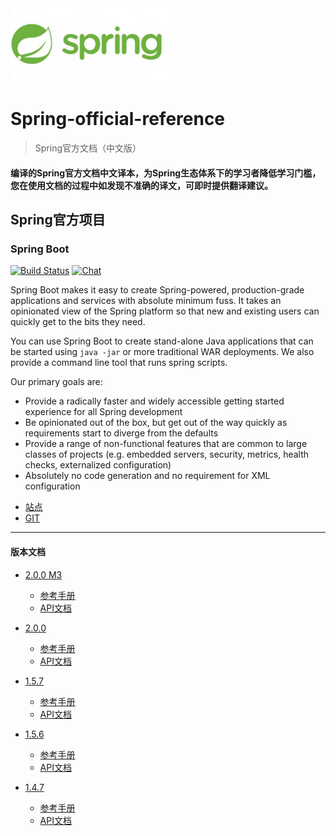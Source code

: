 <img src="img/Sping_Logo.jpg" width="50%" height="50%" />

# Spring-official-reference

> Spring官方文档（中文版）
#### 编译的Spring官方文档中文译本，为Spring生态体系下的学习者降低学习门槛，您在使用文档的过程中如发现不准确的译文，可即时提供翻译建议。

## Spring官方项目

### Spring Boot
[![Build Status](https://ci.spring.io/api/v1/teams/spring-boot/pipelines/spring-boot/jobs/build/badge)](https://ci.spring.io/teams/spring-boot/pipelines/spring-boot?groups=Build")   [![Chat](https://badges.gitter.im/JoinChat.svg)](https://gitter.im/spring-projects/spring-boot?utm_source=badge&utm_medium=badge&utm_campaign=pr-badge&utm_content=badge")

Spring Boot makes it easy to create Spring-powered, production-grade applications and
services with absolute minimum fuss. It takes an opinionated view of the Spring platform
so that new and existing users can quickly get to the bits they need.

You can use Spring Boot to create stand-alone Java applications that can be started using
`java -jar` or more traditional WAR deployments. We also provide a command line tool
that runs spring scripts.

Our primary goals are:

* Provide a radically faster and widely accessible getting started experience for all
Spring development
* Be opinionated out of the box, but get out of the way quickly as requirements start to
diverge from the defaults
* Provide a range of non-functional features that are common to large classes of projects
(e.g. embedded servers, security, metrics, health checks, externalized configuration)
* Absolutely no code generation and no requirement for XML configuration

- [站点](https://spring.io/projects/spring-boot)
- [GIT](https://github.com/spring-projects/spring-boot)
-------
#### 版本文档
- [2.0.0 M3](https://github.com/caojiele/Spring-official-reference/blob/master/Spring%20Boot/version/documents/2.0.0%20M3)
  - [参考手册](https://github.com/caojiele/Spring-official-reference/blob/master/Spring%20Boot/version/documents/2.0.0%20M3/参考手册.md)
  - [API文档](https://github.com/caojiele/Spring-official-reference/blob/master/Spring%20Boot/version/documents/2.0.0%20M3/API文档.md)
  
- [2.0.0](https://github.com/caojiele/Spring-official-reference/blob/master/Spring%20Boot/version/documents/2.0.0)
  - [参考手册](https://github.com/caojiele/Spring-official-reference/blob/master/Spring%20Boot/version/documents/2.0.0/参考手册.md)
  - [API文档](https://github.com/caojiele/Spring-official-reference/blob/master/Spring%20Boot/version/documents/2.0.0/API文档.md)

- [1.5.7](https://github.com/caojiele/Spring-official-reference/blob/master/Spring%20Boot/version/documents/1.5.7)
  - [参考手册](https://github.com/caojiele/Spring-official-reference/blob/master/Spring%20Boot/version/documents/1.5.7/参考手册.md)
  - [API文档](https://github.com/caojiele/Spring-official-reference/blob/master/Spring%20Boot/version/documents/1.5.7/API文档.md)
  
- [1.5.6](https://github.com/caojiele/Spring-official-reference/blob/master/Spring%20Boot/version/documents/1.5.6)
  - [参考手册](https://github.com/caojiele/Spring-official-reference/blob/master/Spring%20Boot/version/documents/1.5.6/参考手册.md)
  - [API文档](https://github.com/caojiele/Spring-official-reference/blob/master/Spring%20Boot/version/documents/1.5.6/API文档.md)
  
- [1.4.7](https://github.com/caojiele/Spring-official-reference/blob/master/Spring%20Boot/version/documents/1.4.7)
  - [参考手册](https://github.com/caojiele/Spring-official-reference/blob/master/Spring%20Boot/version/documents/1.4.7/参考手册.md)
  - [API文档](https://github.com/caojiele/Spring-official-reference/blob/master/Spring%20Boot/version/documents/1.4.7/API文档.md)
